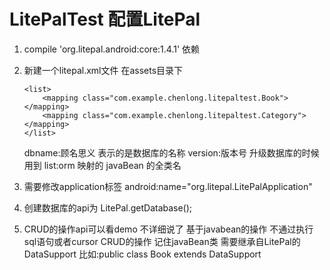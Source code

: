 # LitePalTest 配置LitePal
1. compile 'org.litepal.android:core:1.4.1' 依赖
2. 新建一个litepal.xml文件 在assets目录下
    <?xml version="1.0" encoding="utf-8"?>
    <litepal>
       <dbname value="BookStore"></dbname>
       <version value="2"></version>

       <list>
           <mapping class="com.example.chenlong.litepaltest.Book"></mapping>
           <mapping class="com.example.chenlong.litepaltest.Category"></mapping>
       </list>
    </litepal>
    
    dbname:顾名思义 表示的是数据库的名称
    version:版本号 升级数据库的时候用到
    list:orm 映射的 javaBean 的全类名
   
3. 需要修改application标签  android:name="org.litepal.LitePalApplication"

4. 创建数据库的api为 LitePal.getDatabase();

5. CRUD的操作api可以看demo 不详细说了 基于javabean的操作 不通过执行sql语句或者cursor
    CRUD的操作 记住javaBean类 需要继承自LitePal的DataSupport 比如:public class Book extends DataSupport
